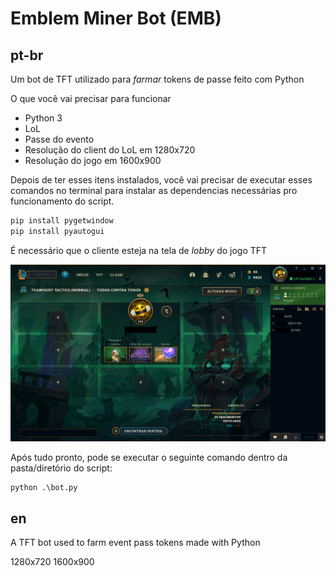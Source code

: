 # Emblem Miner Bot (EMB)

## pt-br
Um bot de TFT utilizado para *farmar* tokens de passe feito com Python

O que você vai precisar para funcionar
* Python 3
* LoL
* Passe do evento
* Resolução do client do LoL em 1280x720
* Resolução do jogo em 1600x900

Depois de ter esses itens instalados, você vai precisar de executar esses comandos no terminal para instalar as dependencias necessárias pro funcionamento do script.
```python
pip install pygetwindow
pip install pyautogui
```

É necessário que o cliente esteja na tela de *lobby* do jogo TFT

![Lobby TFT](assets/img/lobby.png)

Após tudo pronto, pode se executar o seguinte comando dentro da pasta/diretório do script:
```
python .\bot.py
```
## en
A TFT bot used to farm event pass tokens made with Python

1280x720
1600x900